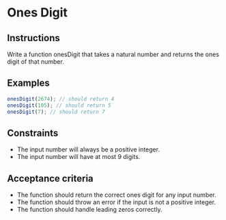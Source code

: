 # Ones Digit

## Instructions

Write a function onesDigit that takes a natural number and returns the ones digit of that number.

## Examples

```javascript
onesDigit(2674); // should return 4
onesDigit(105); // should return 5
onesDigit(7); // should return 7
```

## Constraints

- The input number will always be a positive integer.
- The input number will have at most 9 digits.

## Acceptance criteria

- The function should return the correct ones digit for any input number.
- The function should throw an error if the input is not a positive integer.
- The function should handle leading zeros correctly.
